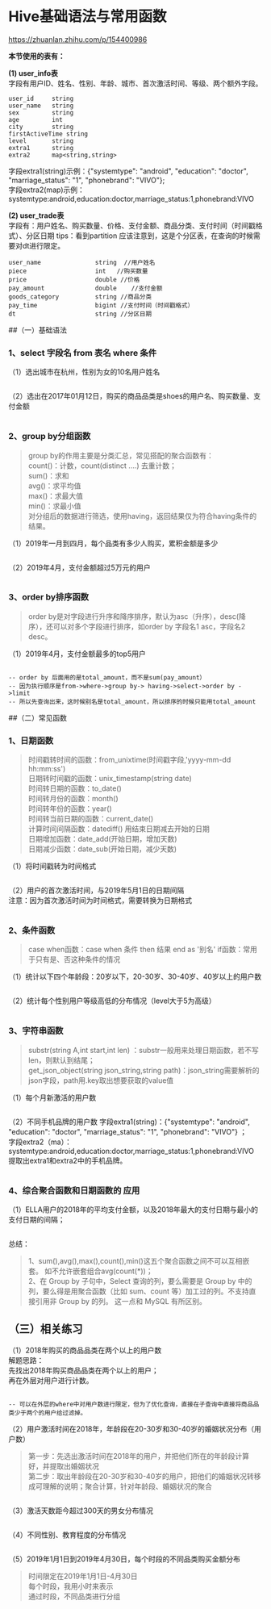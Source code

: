 # Hive基础语法与常用函数
https://zhuanlan.zhihu.com/p/154400986

**本节使用的表有：** 

**(1) user_info表**  
字段有用户ID、姓名、性别、年龄、城市、首次激活时间、等级、两个额外字段。  
```hql
user_id     string
user_name   string
sex         string
age         int
city        string
firstActiveTime string
level       string
extra1      string
extra2      map<string,string>
```
字段extra1(string)示例：{"systemtype": "android", "education": "doctor", "marriage_status": "1", "phonebrand": "VIVO"};  
字段extra2(map)示例：systemtype:android,education:doctor,marriage_status:1,phonebrand:VIVO  

**(2) user_trade表**  
字段有：用户姓名、购买数量、价格、支付金额、商品分类、支付时间（时间戳格式）、分区日期
tips：看到partition 应该注意到，这是个分区表，在查询的时候需要对dt进行限定。  
```hql
user_name               string  //用户姓名
piece                   int   //购买数量
price                   double //价格 
pay_amount              double    //支付金额
goods_category          string //商品分类
pay_time                bigint //支付时间（时间戳格式）
dt                      string //分区日期
```

##（一）基础语法
### 1、select 字段名 from 表名 where 条件
（1）选出城市在杭州，性别为女的10名用户姓名  
```hql

```
（2）选出在2017年01月12日，购买的商品品类是shoes的用户名、购买数量、支付金额  
```hql

```

### 2、group by分组函数
>group by的作用主要是分类汇总，常见搭配的聚合函数有：  
count()：计数，count(distinct ....) 去重计数；   
sum()：求和  
avg()：求平均值  
max()：求最大值  
min()：求最小值  
对分组后的数据进行筛选，使用having，返回结果仅为符合having条件的结果。  

（1）2019年一月到四月，每个品类有多少人购买，累积金额是多少  
```hql

```
（2）2019年4月，支付金额超过5万元的用户  
```hql

```
### 3、order by排序函数
>order by是对字段进行升序和降序排序，默认为asc（升序），desc(降序），还可以对多个字段进行排序，如order by 字段名1 asc，字段名2 desc。

（1）2019年4月，支付金额最多的top5用户
```hql

-- order by 后面用的是total_amount，而不是sum(pay_amount）
-- 因为执行顺序是from->where->group by-> having->select->order by ->limit
-- 所以先查询出来，这时候别名是total_amount，所以排序的时候只能用total_amount
```

##（二）常见函数
### 1、日期函数
>时间戳转时间的函数：from_unixtime(时间戳字段,'yyyy-mm-dd hh:mm:ss')  
日期转时间戳的函数：unix_timestamp(string date)  
时间转日期的函数：to_date()  
时间转月份的函数：month()  
时间转年份的函数：year()  
时间转当前日期的函数：current_date()  
计算时间间隔函数：datediff() 用结束日期减去开始的日期  
日期增加函数：date_add(开始日期，增加天数)  
日期减少函数：date_sub(开始日期，减少天数)  

（1）将时间戳转为时间格式
```hql
```
（2）用户的首次激活时间，与2019年5月1日的日期间隔  
注意：因为首次激活时间为时间格式，需要转换为日期格式  
```hql

```
### 2、条件函数  
>case when函数：case when 条件 then 结果 end as '别名'
if函数：常用于只有是、否这种条件的情况

（1）统计以下四个年龄段：20岁以下，20-30岁、30-40岁、40岁以上的用户数  
```hql

```
（2）统计每个性别用户等级高低的分布情况（level大于5为高级）
```hql

```

### 3、字符串函数 
>substr(string A,int start,int len) ：substr一般用来处理日期函数，若不写len，则默认到结尾；  
get_json_object(string json_string,string path)：json_string需要解析的json字段，path用.key取出想要获取的value值  

（1）每个月新激活的用户数
```hql

```
（2）不同手机品牌的用户数
字段extra1(string)：{"systemtype": "android", "education": "doctor", "marriage_status": "1", "phonebrand": "VIVO"} ；  
字段extra2（ma）：systemtype:android,education:doctor,marriage_status:1,phonebrand:VIVO  
提取出extra1和extra2中的手机品牌。  
```hql

```

### 4、综合聚合函数和日期函数的 应用
（1）ELLA用户的2018年的平均支付金额，以及2018年最大的支付日期与最小的支付日期的间隔；    
```hql

```
总结：
>1、sum(),avg(),max(),count(),min()这五个聚合函数之间不可以互相嵌套。 如不允许嵌套组合avg(count(*))；  
2、在 Group by 子句中，Select 查询的列，要么需要是 Group by 中的列，要么得是用聚合函数（比如 sum、count 等）加工过的列。不支持直接引用非 Group by 的列。
这一点和 MySQL 有所区别。


## （三）相关练习
（1）2018年购买的商品品类在两个以上的用户数  
解题思路：  
先找出2018年购买商品品类在两个以上的用户；  
再在外层对用户进行计数。  
```hql

-- 可以在外层的where中对用户数进行限定，但为了优化查询，直接在子查询中直接将商品品类少于两个的用户给过滤掉。
```
（2）用户激活时间在2018年，年龄段在20-30岁和30-40岁的婚姻状况分布（用户数）  
>第一步：先选出激活时间在2018年的用户，并把他们所在的年龄段计算好，并提取出婚姻状况   
第二步：取出年龄段在20-30岁和30-40岁的用户，把他们的婚姻状况转移成可理解的说明；聚合计算，针对年龄段、婚姻状况的聚合 
```hql

```
（3）激活天数距今超过300天的男女分布情况  
```hql

```
（4）不同性别、教育程度的分布情况   
```hql

```
（5）2019年1月1日到2019年4月30日，每个时段的不同品类购买金额分布  
>时间限定在2019年1月1日-4月30日  
每个时段，我用小时来表示  
通过时段，不同品类进行分组  
```hql

```


